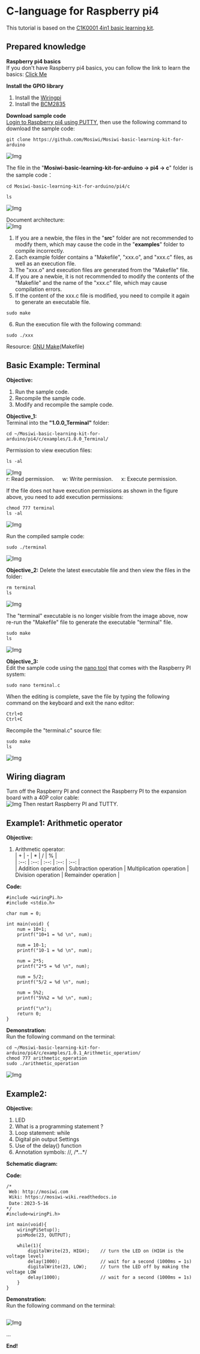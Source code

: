 # C-language for Raspberry pi4    
This tutorial is based on the [C1K0001 4in1 basic learning kit](../../C1K0000_4in1_basic_learning_kit/C1K0000_4in1_basic_learning_kit.md).     

## Prepared knowledge    
**Raspberry pi4 basics**     
If you don't have Raspberry pi4 basics, you can follow the link to learn the basics: [Click Me](../../../raspberry/R1D0000_raspberry_pi4/R1D0000_raspberry_pi4.md)      

**Install the GPIO library**
1. Install the [Wiringpi](../../../raspberry/wiringpi/wiringpi.md)   
2. Install the [BCM2835](../../../raspberry/bcm2835/bcm2835.md)      

**Download sample code**   
[Login to Raspberry pi4 using PUTTY](../../../raspberry/R1D0000_raspberry_pi4/R1D0000_raspberry_pi4.md#remote-access), then use the following command to download the sample code:      
```   
git clone https://github.com/Mosiwi/Mosiwi-basic-learning-kit-for-arduino     
```    
![Img](../../../_static/common_product/C1K0000_4in1_basic_learning_kit/pi4_tutorial/1img.png)    

The file in the "**Mosiwi-basic-learning-kit-for-arduino -> pi4 -> c**" folder is the sample code：           
```
cd Mosiwi-basic-learning-kit-for-arduino/pi4/c

ls
```
![Img](../../../_static/common_product/C1K0000_4in1_basic_learning_kit/pi4_tutorial/3img.png)    

Document architecture:   
![Img](../../../_static/common_product/C1K0000_4in1_basic_learning_kit/pi4_tutorial/2img.png)      
1. If you are a newbie, the files in the "**src**" folder are not recommended to modify them, which may cause the code in the "**examples**" folder to compile incorrectly.    
2. Each example folder contains a "Makefile", "xxx.o", and "xxx.c" files, as well as an execution file.     
3. The "xxx.o" and execution files are generated from the "Makefile" file.    
4. If you are a newbie, it is not recommended to modify the contents of the "Makefile" and the name of the "xxx.c" file, which may cause compilation errors.    
5. If the content of the xxx.c file is modified, you need to compile it again to generate an executable file.    
```
sudo make
```
6. Run the execution file with the following command:   
```
sudo ./xxx
```

Resource: [GNU Make](https://www.gnu.org/software/make/)(Makefile) 

## Basic Example: Terminal    
**Objective:**       
1. Run the sample code.   
2. Recompile the sample code. 
3. Modify and recompile the sample code.      

**Objective_1:**       
Terminal into the **"1.0.0_Terminal"** folder:    
```
cd ~/Mosiwi-basic-learning-kit-for-arduino/pi4/c/examples/1.0.0_Terminal/    
```
Permission to view execution files:   
```
ls -al   
```
![Img](../../../_static/common_product/C1K0000_4in1_basic_learning_kit/pi4_tutorial/4img.png)      
r: Read permission. &ensp;&ensp; w: Write permission. &ensp;&ensp; x: Execute permission.     

If the file does not have execution permissions as shown in the figure above, you need to add execution permissions:    
```
chmod 777 terminal   
ls -al   
```
![Img](../../../_static/common_product/C1K0000_4in1_basic_learning_kit/pi4_tutorial/5img.png)     

Run the compiled sample code:     
```
sudo ./terminal     
```
![Img](../../../_static/common_product/C1K0000_4in1_basic_learning_kit/pi4_tutorial/6img.png)      

**Objective_2:** 
Delete the latest executable file and then view the files in the folder:     
```
rm terminal   
ls   
```
![Img](../../../_static/common_product/C1K0000_4in1_basic_learning_kit/pi4_tutorial/7img.png)     

The "terminal" executable is no longer visible from the image above, now re-run the "Makefile" file to generate the executable "terminal" file.    
```
sudo make  
ls   
```
![Img](../../../_static/common_product/C1K0000_4in1_basic_learning_kit/pi4_tutorial/8img.png)      

**Objective_3:**    
Edit the sample code using the [nano tool](https://www.nano-editor.org/) that comes with the Raspberry PI system:  
```
sudo nano terminal.c   
```
When the editing is complete, save the file by typing the following command on the keyboard and exit the nano editor:  
```terminal
Ctrl+O
Ctrl+C
```
Recompile the "terminal.c" source file:   
```
sudo make  
ls
```
![Img](../../../_static/common_product/C1K0000_4in1_basic_learning_kit/pi4_tutorial/8img.png)      


## Wiring diagram   
Turn off the Raspberry PI and connect the Raspberry PI to the expansion board with a 40P color cable:    
![Img]()
Then restart Raspberry PI and TUTTY.     

## Example1: Arithmetic operator       
**Objective:**     
1. Arithmetic operator:    
| + | - | \* | / | % |    
| :--: | :--: | :--: | :--: | :--: |    
| Addition operation | Subtraction operation | Multiplication operation | Division operation | Remainder operation |      
     
**Code:**   
```  
#include <wiringPi.h>
#include <stdio.h>

char num = 0;

int main(void) {
	num = 10+1;
	printf("10+1 = %d \n", num);

	num = 10-1;
	printf("10-1 = %d \n", num);

	num = 2*5;
	printf("2*5 = %d \n", num);

	num = 5/2;
	printf("5/2 = %d \n", num);

	num = 5%2;
	printf("5%%2 = %d \n", num);

	printf("\n");
	return 0;
}
```   

**Demonstration:**       
Run the following command on the terminal:       
```
cd ~/Mosiwi-basic-learning-kit-for-arduino/pi4/c/examples/1.0.1_Arithmetic_operation/     
chmod 777 arithmetic_operation     
sudo ./arithmetic_operation
```
![Img](../../../_static/common_product/C1K0000_4in1_basic_learning_kit/pi4_tutorial/9img.png)     

## Example2:      
**Objective:**     
1. LED   
2. What is a programming statement ?   
3. Loop statement: while   
4. Digital pin output Settings   
5. Use of the delay() function   
6. Annotation symbols: //, /\*...*/    

**Schematic diagram:**


**Code:**   
```  
/*
 Web: http://mosiwi.com
 Wiki: https://mosiwi-wiki.readthedocs.io
 Date：2023-5-16
*/
#include<wiringPi.h>

int main(void){
	wiringPiSetup();
	pinMode(23, OUTPUT);

	while(1){
		digitalWrite(23, HIGH);    // turn the LED on (HIGH is the voltage level)
		delay(1000);               // wait for a second (1000ms = 1s)
		digitalWrite(23, LOW);     // turn the LED off by making the voltage LOW
		delay(1000);               // wait for a second (1000ms = 1s) 
	}
}
```   

**Demonstration:**       
Run the following command on the terminal:       
```

```
![Img](../../../_static/common_product/C1K0000_4in1_basic_learning_kit/pi4_tutorial/img.png)     

...   

**End!**    
  












